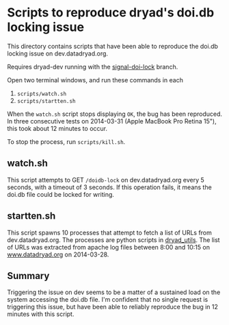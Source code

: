 # Scripts to reproduce dryad's doi.db locking issue

This directory contains scripts that have been able to reproduce the doi.db locking issue on dev.datadryad.org.

Requires dryad-dev running with the [signal-doi-lock](https://github.com/datadryad/dryad-repo/commit/c92151823bcaa271d2ec7b630ed08b36680920d9) branch.

Open two terminal windows, and run these commands in each

1. `scripts/watch.sh`
2. `scripts/startten.sh`

When the `watch.sh` script stops displaying `OK`, the bug has been reproduced.  In three consecutive tests on 2014-03-31 (Apple MacBook Pro Retina 15"), this took about 12 minutes to occur.

To stop the process, run `scripts/kill.sh`.

## watch.sh

This script attempts to GET `/doidb-lock` on dev.datadryad.org every 5 seconds, with a timeout of 3 seconds.  If this operation fails, it means the doi.db file could be locked for writing.

## startten.sh

This script spawns 10 processes that attempt to fetch a list of URLs from dev.datadryad.org.  The processes are python scripts in [dryad_utils](https://github.com/datadryad/dryad_utils). The list of URLs was extracted from apache log files between 8:00 and 10:15 on www.datadryad.org on 2014-03-28.

## Summary

Triggering the issue on dev seems to be a matter of a sustained load on the system accessing the doi.db file.  I'm confident that no single request is triggering this issue, but have been able to reliably reproduce the bug in 12 minutes with this script.

